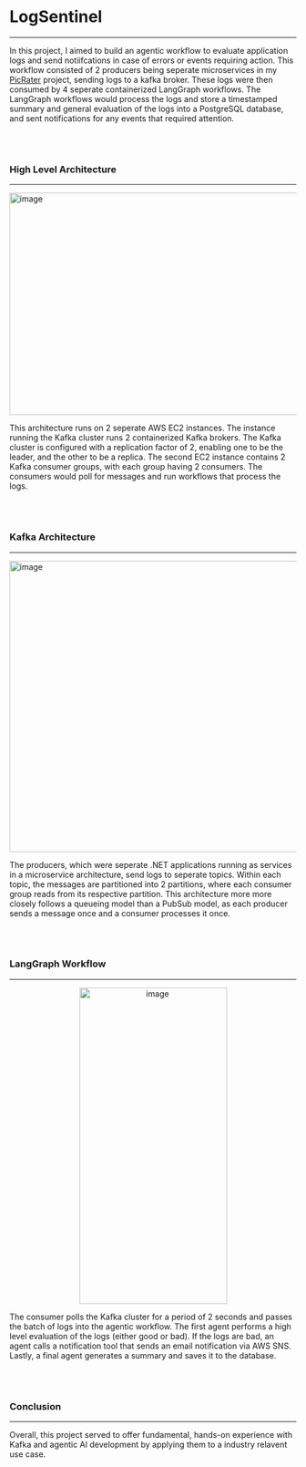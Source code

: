 # LogSentinel
---

In this project, I aimed to build an agentic workflow to evaluate application logs and send notiifcations in case of errors or events requiring action. This workflow consisted of 2 producers being seperate microservices in my [PicRater](https://github.com/Adi-K527/PicRater) project, sending logs to a kafka broker. These logs were then consumed by 4 seperate containerized LangGraph workflows. The LangGraph workflows would process the logs and store a timestamped summary and general evaluation of the logs into a PostgreSQL database, and sent notifications for any events that required attention.

</br></br>
### High Level Architecture
---
<img width="1277" height="390" alt="image" src="https://github.com/user-attachments/assets/a0bea623-0452-4ad8-81b3-6cdfe3f88030" />


</br>

This architecture runs on 2 seperate AWS EC2 instances. The instance running the Kafka cluster runs 2 containerized Kafka brokers. The Kafka cluster is configured with a replication factor of 2, enabling one to be the leader, and the other to be a replica. The second EC2 instance contains 2 Kafka consumer groups, with each group having 2 consumers. The consumers would poll for messages and run workflows that process the logs. 

</br></br>
### Kafka Architecture
---
<img width="1236" height="511" alt="image" src="https://github.com/user-attachments/assets/441d856e-d3aa-4d7f-b57c-3232eeeafa9e" />

</br>

The producers, which were seperate .NET applications running as services in a microservice architecture, send logs to seperate topics. Within each topic, the messages are partitioned into 2 partitions, where each consumer group reads from its respective partition. This architecture more more closely follows a queueing model than a PubSub model, as each producer sends a message once and a consumer processes it once.

</br></br>
### LangGraph Workflow
---

<div align="center">
  <img width="259" height="555" alt="image" src="https://github.com/user-attachments/assets/79ce0366-6879-4120-8def-0d4216f95000" />
</div>

The consumer polls the Kafka cluster for a period of 2 seconds and passes the batch of logs into the agentic workflow. The first agent performs a high level evaluation of the logs (either good or bad). If the logs are bad, an agent calls a notification tool that sends an email notification via AWS SNS. Lastly, a final agent generates a summary and saves it to the database.

</br></br>
### Conclusion
---
Overall, this project served to offer fundamental, hands-on experience with Kafka and agentic AI development by applying them to a industry relavent use case.
